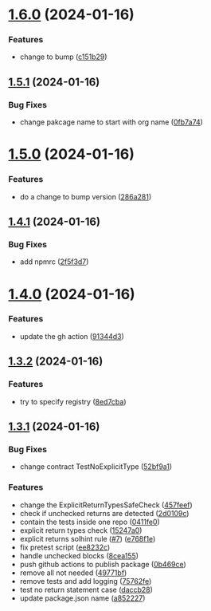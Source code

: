 # [1.6.0](https://github.com/euler-xyz/euler-swap-solhint-rules/compare/v1.5.1...v1.6.0) (2024-01-16)


### Features

* change to bump ([c151b29](https://github.com/euler-xyz/euler-swap-solhint-rules/commit/c151b2944768982591b27ebc4c5931cfb25b9d25))



## [1.5.1](https://github.com/euler-xyz/euler-swap-solhint-rules/compare/v1.5.0...v1.5.1) (2024-01-16)


### Bug Fixes

* change pakcage name to start with org name ([0fb7a74](https://github.com/euler-xyz/euler-swap-solhint-rules/commit/0fb7a7432e420f048a11357a1195fbcb274e319d))



# [1.5.0](https://github.com/euler-xyz/euler-swap-solhint-rules/compare/v1.4.1...v1.5.0) (2024-01-16)


### Features

* do a change to bump version ([286a281](https://github.com/euler-xyz/euler-swap-solhint-rules/commit/286a28144ad594f7dc54a4a0a281ac2d82059900))



## [1.4.1](https://github.com/euler-xyz/euler-swap-solhint-rules/compare/v1.4.0...v1.4.1) (2024-01-16)


### Bug Fixes

* add npmrc ([2f5f3d7](https://github.com/euler-xyz/euler-swap-solhint-rules/commit/2f5f3d72d1e8a2b16df41c4ff9bdd9337373ea2e))



# [1.4.0](https://github.com/euler-xyz/euler-swap-solhint-rules/compare/v1.3.2...v1.4.0) (2024-01-16)


### Features

* update the gh action ([91344d3](https://github.com/euler-xyz/euler-swap-solhint-rules/commit/91344d317887d80a3ce44ffcc0107173865c99f3))



## [1.3.2](https://github.com/euler-xyz/euler-swap-solhint-rules/compare/v1.3.1...v1.3.2) (2024-01-16)


### Features

* try to specify registry ([8ed7cba](https://github.com/euler-xyz/euler-swap-solhint-rules/commit/8ed7cbaa05679adf42db886ed1da5f8d7fec05dc))



## [1.3.1](https://github.com/euler-xyz/euler-swap-solhint-rules/compare/e768f1e26d3fbd10f7f5c291911f8b73a959489e...v1.3.1) (2024-01-16)


### Bug Fixes

* change contract TestNoExplicitType ([52bf9a1](https://github.com/euler-xyz/euler-swap-solhint-rules/commit/52bf9a19a78fc83265f2ee80574edff0b30b66f4))


### Features

* change the ExplicitReturnTypesSafeCheck ([457feef](https://github.com/euler-xyz/euler-swap-solhint-rules/commit/457feef42b05acb8a8cab61a1c182b1616c52e59))
* check if unchecked returns are detected ([2d0109c](https://github.com/euler-xyz/euler-swap-solhint-rules/commit/2d0109cf842dcbe2d9302d70efe2813522b2e759))
* contain the tests inside one repo ([0411fe0](https://github.com/euler-xyz/euler-swap-solhint-rules/commit/0411fe0ca28cd9d48a34a35275ec427257c9b621))
* explicit return types check ([15247a0](https://github.com/euler-xyz/euler-swap-solhint-rules/commit/15247a0cf06257021566c4de524ba3d678309f9d))
* explicit returns solhint rule ([#7](https://github.com/euler-xyz/euler-swap-solhint-rules/issues/7)) ([e768f1e](https://github.com/euler-xyz/euler-swap-solhint-rules/commit/e768f1e26d3fbd10f7f5c291911f8b73a959489e))
* fix pretest script ([ee8232c](https://github.com/euler-xyz/euler-swap-solhint-rules/commit/ee8232ccc4162366fb58815bf6a73137b34a3618))
* handle unchecked blocks ([8cea155](https://github.com/euler-xyz/euler-swap-solhint-rules/commit/8cea155a8d6a90a0ca398ad2b7e47066cf799b8e))
* push github actions to publish package ([0b469ce](https://github.com/euler-xyz/euler-swap-solhint-rules/commit/0b469ced1d83f32e56e90947627e7244e3d31d2e))
* remove all not needed ([49771bf](https://github.com/euler-xyz/euler-swap-solhint-rules/commit/49771bf121f36013347d602ac10829dc8ec55900))
* remove tests and add logging ([75762fe](https://github.com/euler-xyz/euler-swap-solhint-rules/commit/75762fe9b795626ae512b1bdb6e71b448b4e9a74))
* test no return statement case ([daccb28](https://github.com/euler-xyz/euler-swap-solhint-rules/commit/daccb2899854c8c628c2c8a04e8912221ed99699))
* update package.json name ([a852227](https://github.com/euler-xyz/euler-swap-solhint-rules/commit/a852227fc68898467a65a66d1a4c2ded90b8c405))



